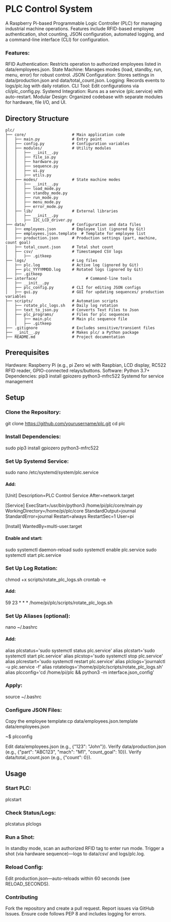 # PLC Control System
A Raspberry Pi-based Programmable Logic Controller (PLC) for managing industrial machine operations. Features include RFID-based employee authentication, shot counting, JSON configuration, automated logging, and a command-line interface (CLI) for configuration.

### Features:

RFID Authentication: Restricts operation to authorized employees listed in data/employees.json.
State Machine: Manages modes (load, standby, run, menu, error) for robust control.
JSON Configuration: Stores settings in data/production.json and data/total_count.json.
Logging: Records events to logs/plc.log with daily rotation.
CLI Tool: Edit configurations via cli/plc_config.py.
Systemd Integration: Runs as a service (plc.service) with auto-restart.
Modular Design: Organized codebase with separate modules for hardware, file I/O, and UI.


## Directory Structure
```plaintext
plc/
├── core/                    # Main application code
│   ├── main.py              # Entry point
│   ├── config.py            # Configuration variables
│   ├── modules/             # Utility modules
│   │   ├── __init__.py
│   │   ├── file_io.py
│   │   ├── hardware.py
│   │   ├── sequence.py
│   │   ├── ui.py
│   │   ├── utils.py
│   ├── modes/               # State machine modes
│   │   ├── __init__.py
│   │   ├── load_mode.py
│   │   ├── standby_mode.py
│   │   ├── run_mode.py
│   │   ├── menu_mode.py
│   │   ├── error_mode.py
│   ├── lib/                 # External libraries
│   │   ├── __init__.py
│   │   ├── I2C_LCD_driver.py
├── data/                    # Configuration and data files
│   ├── employees.json       # Employee list (ignored by Git)
│   ├── employees.json.template  # Template for employee list
│   ├── production.json      # Production settings (part, machine, count goal)
│   ├── total_count.json     # Total shot count
│   ├── csv/                 # Timestamped CSV logs
│   │   ├── .gitkeep
├── logs/                    # Log files
│   ├── plc.log              # Active log (ignored by Git)
│   ├── plc_YYYYMMDD.log     # Rotated logs (ignored by Git)
│   ├── .gitkeep
├── interface/                     # Command-line tools
│   ├── __init__.py
│   ├── plc_config.py        # CLI for editing JSON configs
│   ├── gui.py               # GUI for updating sequences/ production variables
├── scripts/                 # Automation scripts
│   ├── rotate_plc_logs.sh   # Daily log rotation
│   ├── text_to_json.py      # Converts Text Files to Json
│   ├── plc_programs/        # Files for plc sequences
│   │   ├── main.plc         # Main plc sequence file
│   │   ├── .gitkeep
├── .gitignore               # Excludes sensitive/transient files
├── __init__.py              # Makes plc/ a Python package
├── README.md                # Project documentation
```
## Prerequisites

Hardware: Raspberry Pi (e.g., pi Zero w) with Raspbian, LCD display, RC522 RFID reader, GPIO-connected relays/buttons.
Software: Python 3.7+
Dependencies: pip3 install gpiozero python3-mfrc522
Systemd for service management

## Setup

### Clone the Repository:
git clone https://github.com/yourusername/plc.git
cd plc

### Install Dependencies:
sudo pip3 install gpiozero python3-mfrc522

### Set Up Systemd Service:
sudo nano /etc/systemd/system/plc.service

#### Add:
[Unit]
Description=PLC Control Service
After=network.target

[Service]
ExecStart=/usr/bin/python3 /home/pi/plc/core/main.py
WorkingDirectory=/home/pi/plc/core
StandardOutput=journal
StandardError=journal
Restart=always
RestartSec=1
User=pi

[Install]
WantedBy=multi-user.target

#### Enable and start:
sudo systemctl daemon-reload
sudo systemctl enable plc.service
sudo systemctl start plc.service


### Set Up Log Rotation:
chmod +x scripts/rotate_plc_logs.sh
crontab -e

#### Add:
59 23 * * * /home/pi/plc/scripts/rotate_plc_logs.sh


### Set Up Aliases (optional):
nano ~/.bashrc

#### Add:
alias plcstatus='sudo systemctl status plc.service'
alias plcstart='sudo systemctl start plc.service'
alias plcstop='sudo systemctl stop plc.service'
alias plcrestart='sudo systemctl restart plc.service'
alias plclogs='journalctl -u plc.service -f'
alias rotatelogs='/home/pi/plc/scripts/rotate_plc_logs.sh'
alias plcconfig='cd /home/pi/plc && python3 -m interface.json_config'

### Apply:
source ~/.bashrc

### Configure JSON Files:

Copy the employee template:cp data/employees.json.template data/employees.json

~$ plcconfig

Edit data/employees.json (e.g., {"123": "John"}).
Verify data/production.json (e.g., {"part": "ABC123", "mach": "M1", "count_goal": 10}).
Verify data/total_count.json (e.g., {"count": 0}).


## Usage

### Start PLC:
plcstart

### Check Status/Logs:

plcstatus
plclogs

### Run a Shot:
In standby mode, scan an authorized RFID tag to enter run mode.
Trigger a shot (via hardware sequence)—logs to data/csv/ and logs/plc.log.

### Reload Config: 

Edit production.json—auto-reloads within 60 seconds (see RELOAD_SECONDS).

### Contributing

Fork the repository and create a pull request.
Report issues via GitHub Issues.
Ensure code follows PEP 8 and includes logging for errors.

